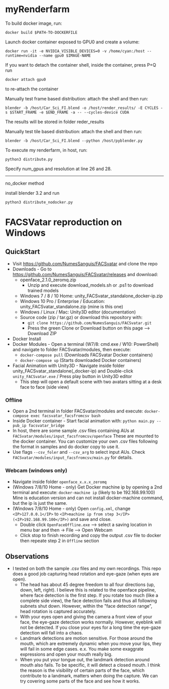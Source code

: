 # myRenderfarm
To build docker image, run:
```
docker build $PATH-TO-DOCKERFILE
```
Launch docker container exposed to GPU0 and create a volume:
```
docker run -it -e NVIDIA_VISIBLE_DEVICES=0 -v /home/cyan:/host --runtime=nvidia --name gpu0 $IMAGE-NAME
```
If you want to detach the container shell, inside the container, press P+Q
run
```
docker attach gpu0 
```
to re-attach the container

Manually test frame based distribution:
attach the shell and then run:
```
blender -b /host/Car_Sci_FI.blend -o /host/render_results/ -E CYCLES -s $START_FRAME -e $END_FRAME -a -- --cycles-device CUDA
```
The results will be stored in folder reder_results

Manually test tile based distribution:
attach the shell and then run:
```
blender -b /host/Car_Sci_FI.blend --python /host/pyblender.py
```
To execute my renderfarm, in host, run:
```
python3 distribute.py
```
Specify num_gpus and resolution at line 26 and 28.

_____________________________________________________________________________________
no_docker method

install blender 3.2 and run
```
python3 distribute_nodocker.py
```

# FACSVatar reproduction on Windows

## QuickStart

* Visit https://github.com/NumesSanguis/FACSvatar and clone the repo
* Downloads - Go to https://github.com/NumesSanguis/FACSvatar/releases and download:
  - openface_2.1.0_zeromq.zip
    - Unzip and execute download_models.sh or .ps1 to download trained models
  - Windows 7 / 8 / 10 Home: unity_FACSvatar_standalone_docker-ip.zip
  - Windows 10 Pro / Enterprise / Education: unity_FACSvatar_standalone.zip (mine is this one)
  - Windows / Linux / Mac: Unity3D editor (documentation)
  - Source code (zip / tar.gz) or download this repository with:
    - ```git clone https://github.com/NumesSanguis/FACSvatar.git```
    - Press the green Clone or Download button on this page --> Download ZIP
* Docker Install
* Docker Modules - Open a terminal (W7/8: cmd.exe / W10: PowerShell) and navigate to folder FACSvatar/modules, then execute:
  - ```docker-compose pull``` (Downloads FACSvatar Docker containers)
  - ```docker-compose up``` (Starts downloaded Docker containers)
* Facial Animation with Unity3D - Navigate inside folder unity_FACSvatar_standalone(_docker-ip) and Double-click ```unity_FACSvatar.exe``` / Press play button in Unity3D editor
  - This step will open a default scene with two avatars sitting at a desk face to face (side view)
### Offline
* Open a 2nd terminal in folder FACSvatar/modules and execute: ```docker-compose exec facsvatar_facsfromcsv bash```
* Inside Docker container - Start facial animation with: ```python main.py --pub_ip facsvatar_bridge```
* In host, there are some sample .csv files containing AUs at ```FACSvatar/modules/input_facsfromcsv/openface``` These are mounted to the docker container.
You can customize your own .csv files following the format in samples and do docker copy to use it.
* Use flags ```--csv_foler``` and ```--csv_arg``` to select input AUs. Check ```FACSvatar/modules/input_facsfromcsv/main.py``` for details.
### Webcam (windows only)
* Navigate inside folder ```openface_x.x.x_zeromq```
* (Windows 7/8/10 Home - only) Get Docker machine ip by opening a 2nd terminal and execute: ```docker-machine ip``` (likely to be 192.168.99.100) \
Mine is education version and can not install docker-machine command, but the ip is just the same.
* (Windows 7/8/10 Home - only) Open ```config.xml```, change ```<IP>127.0.0.1</IP>``` to ```<IP>machine ip from step 3</IP> (<IP>192.168.99.100</IP>)``` and save and close.
  - Double click ```OpenFaceOffline.exe``` –> select a saving location in menu bar and then -> File –> Open Webcam
  - Click stop to finish recording and copy the output .csv file to docker then repeate step 2 in ```Offline``` section

## Observations
* I tested on both the sample .csv files and my own recordings. This repo does a good job capturing head rotation and eye-gaze (when eyes are open). 
  - The head has about 45 degree freedom to all four directions (up, down, left, right). I believe this is related to the openface pipeline, where face detection is the first step. If you rotate too much (like a complete side view), the face detection fails and thus all following subnets shut down. However, within the "face detection range", head rotation is captured accurately.
  - With your eyes open and giving the camera a front view of your face, the eye-gaze detection works normally. However, eyeblink will not be detected. If you close your eyes for a long time the eye-gaze detection will fall into a chaos. 
  - Landmark detections are motion sensitive. For those around the mouth, which are extremely dynamic when you move your lips, they will fail in some edge cases. e.x. You make some exaggrate expressions and open your mouth really big.
  - When you put your tongue out, the landmark detection around mouth also fails. To be specific, it will detect a closed mouth. I think the reason is the visibility of certain parts of the face, which contribute to a landmark, matters when doing the capture. We can try covering some parts of the face and see how it works.



